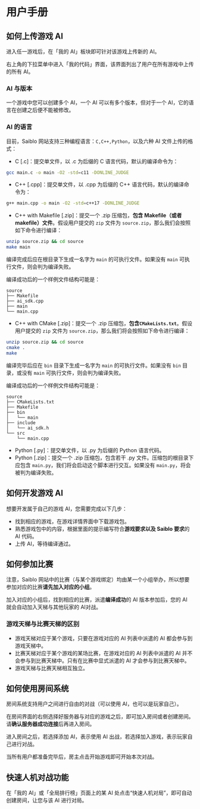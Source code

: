 # 用户手册

## 如何上传游戏 AI

进入任一游戏后，在「我的 AI」板块即可针对该游戏上传新的 AI。

右上角的下拉菜单中进入「我的代码」界面，该界面列出了用户在所有游戏中上传的所有 AI。

### AI 与版本

一个游戏中您可以创建多个 AI，一个 AI 可以有多个版本，但对于一个 AI，它的语言在创建之后便不能被修改。

### AI 的语言

目前，Saiblo 网站支持三种编程语言：`C,C++,Python`，以及六种 AI 文件上传的格式：

- C [.c]：提交单文件，以 .c 为后缀的 C 语言代码，默认的编译命令为：

```bash
gcc main.c -o main -O2 -std=c11 -DONLINE_JUDGE
```

- C++ [.cpp]：提交单文件，以 .cpp 为后缀的 C++ 语言代码，默认的编译命令为：

```bash
g++ main.cpp -o main -O2 -std=c++17 -DONLINE_JUDGE
```

- C++ with Makefile [.zip]：提交一个 .zip 压缩包，**包含 Makefile（或者 makefile）文件**。假设用户提交的 `zip` 文件为 `source.zip`，那么我们会按照如下命令进行编译：

```bash
unzip source.zip && cd source
make main
```

编译完成后应在根目录下生成一名字为 `main` 的可执行文件。如果没有 `main` 可执行文件，则会判为编译失败。

编译成功后的一个样例文件结构可能是：

```text
source
├── Makefile
├── ai_sdk.cpp
├── main
└── main.cpp
```

- C++ with CMake [.zip]：提交一个 .zip 压缩包，**包含`CMakeLists.txt`**。假设用户提交的 `zip` 文件为 `source.zip`，那么我们将会按照如下命令进行编译：

```bash
unzip source.zip && cd source
cmake .
make
```

编译完毕后应在 `bin` 目录下生成一名字为 `main` 的可执行文件。如果没有 `bin` 目录，或没有 `main` 可执行文件，则会判为编译失败。

编译成功后的一个样例文件结构可能是：

```text
source
├── CMakeLists.txt
├── Makefile
├── bin
│   └── main
├── include
│   └── ai_sdk.h
└── src
    └── main.cpp
```

- Python [.py]：提交单文件，以 .py 为后缀的 Python 语言代码。
- Python [.zip]：提交一个 .zip 压缩包，包含若干 .py 文件。压缩包的根目录下应包含 `main.py`，我们将会启动这个脚本进行交互。如果没有 `main.py`，将会被判为编译失败。

## 如何开发游戏 AI

想要开发属于自己的游戏 AI，您需要完成以下几步：

- 找到相应的游戏，在游戏详情界面中下载游戏包。
- 熟悉游戏包中的内容，根据里面的提示编写符合**游戏要求以及 Saiblo 要求**的 AI 代码。
- 上传 AI，等待编译通过。

## 如何参加比赛

注意，Saiblo 网站中的比赛（与某个游戏绑定）均由某一个小组举办，所以想要参加对应的比赛**请先加入对应的小组**。

加入对应的小组后，找到相应的比赛，派遣**编译成功**的 AI 版本参加后，您的 AI 就会自动加入天梯与其他玩家的 AI对战。

### 游戏天梯与比赛天梯的区别

- 游戏天梯对应于某个游戏，只要在游戏对应的 AI 列表中派遣的 AI 都会参与到游戏天梯中。
- 比赛天梯对应于某个游戏的某场比赛，在游戏对应的 AI 列表中派遣的 AI 并不会参与到比赛天梯中。只有在比赛中显式派遣的 AI 才会参与到比赛天梯中。
- 游戏天梯与比赛天梯相互独立。

## 如何使用房间系统

房间系统支持用户之间进行自由的对战（可以使用 AI，也可以是玩家自己）。

在房间界面的右侧选择好服务器与对应的游戏之后，即可加入房间或者创建房间。请**确认服务器成功连接**后再进入房间。

进入房间之后，若选择添加 AI，表示使用 AI 出战，若选择加入游戏，表示玩家自己进行对战。

当所有用户都准备完毕后，房主点击开始游戏即可开始本次对战。

## 快速人机对战功能

在「我的 AI」或「全局排行榜」页面上的某 AI 处点击“快速人机对局”，即可自动创建房间，让您与该 AI 进行对局。
